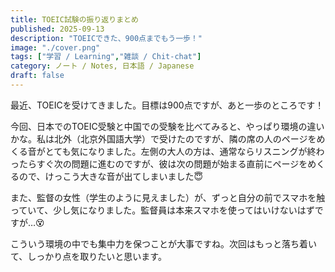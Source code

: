 ```yaml
---
title: TOEIC試験の振り返りまとめ
published: 2025-09-13
description: "TOEICできた、900点までもう一歩！"
image: "./cover.png"
tags: ["学習 / Learning","雑談 / Chit-chat"]
category: ノート / Notes, 日本語 / Japanese
draft: false
---
```


最近、TOEICを受けてきました。目標は900点ですが、あと一歩のところです！

今回、日本でのTOEIC受験と中国での受験を比べてみると、やっぱり環境の違いかな。私は北外（北京外国語大学）で受けたのですが、隣の席の人のページをめくる音がとても気になりました。左側の大人の方は、通常ならリスニングが終わったらすぐ次の問題に進むのですが、彼は次の問題が始まる直前にページをめくるので、けっこう大きな音が出てしまいました😇

また、監督の女性（学生のように見えました）が、ずっと自分の前でスマホを触っていて、少し気になりました。監督員は本来スマホを使ってはいけないはずですが…😵

こういう環境の中でも集中力を保つことが大事ですね。次回はもっと落ち着いて、しっかり点を取りたいと思います。